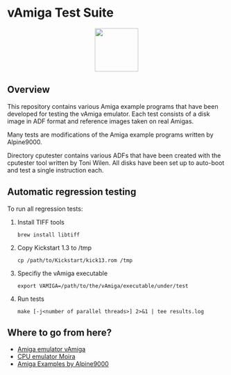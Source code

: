 # vAmiga Test Suite

<p align="center">
  <img src="https://dirkwhoffmann.github.io/vAmiga/images/va-ts.png" height="100">
</p>

## Overview

This repository contains various Amiga example programs that have been developed for testing the vAmiga emulator. Each test consists of a disk image in ADF format and reference images taken on real Amigas. 

Many tests are modifications of the Amiga example programs written by Alpine9000.

Directory cputester contains various ADFs that have been created with the cputester tool written by Toni Wilen. All disks have been set up to auto-boot and test a single instruction each. 

## Automatic regression testing

To run all regression tests:

1. Install TIFF tools 

    `brew install libtiff`

1. Copy Kickstart 1.3 to /tmp

    `cp /path/to/Kickstart/kick13.rom /tmp`

2. Specifiy the vAmiga executable
       
    `export VAMIGA=/path/to/the/vAmiga/executable/under/test`

3. Run tests

    `make [-j<number of parallel threads>] 2>&1 | tee results.log`

## Where to go from here?

- [Amiga emulator vAmiga](https://github.com/dirkwhoffmann/vAmiga)
- [CPU emulator Moira](https://github.com/dirkwhoffmann/Moira)
- [Amiga Examples by Alpine9000](https://github.com/alpine9000/amiga_examples)
